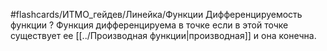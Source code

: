 #flashcards/ИТМО_гейдев/Линейка/Функции
Дифференцируемость функции
?
Функция дифференцируема в точке если в этой точке существует ее [[../Производная функции|производная]] и она конечна.
